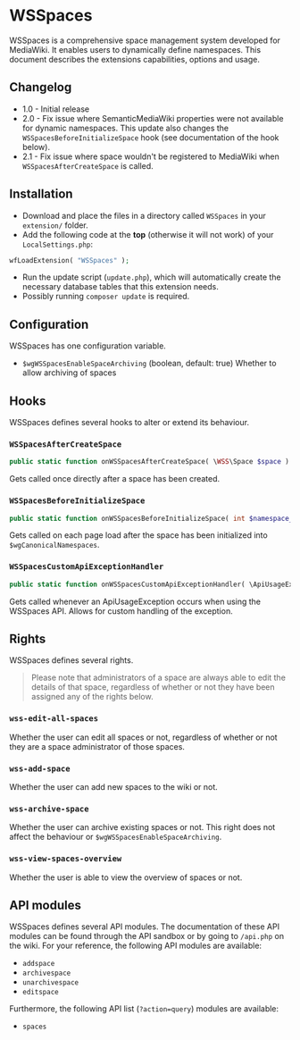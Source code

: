 # WSSpaces

WSSpaces is a comprehensive space management system developed for MediaWiki. It enables
users to dynamically define namespaces. This document describes the extensions capabilities,
options and usage.

## Changelog

* 1.0 - Initial release
* 2.0 - Fix issue where SemanticMediaWiki properties were not available for dynamic namespaces. This update also
changes the `WSSpacesBeforeInitializeSpace` hook (see documentation of the hook below).
* 2.1 - Fix issue where space wouldn't be registered to MediaWiki when `WSSpacesAfterCreateSpace` is called.

## Installation

* Download and place the files in a directory called `WSSpaces` in your `extension/` folder.
* Add the following code at the **top** (otherwise it will not work) of your `LocalSettings.php`:

```php
wfLoadExtension( "WSSpaces" );
```

* Run the update script (`update.php`), which will automatically create the necessary database tables
  that this extension needs.
* Possibly running `composer update` is required.

## Configuration

WSSpaces has one configuration variable.

* `$wgWSSpacesEnableSpaceArchiving` (boolean, default: true) Whether to allow archiving of spaces

## Hooks

WSSpaces defines several hooks to alter or extend its behaviour.

### `WSSpacesAfterCreateSpace`

```php
public static function onWSSpacesAfterCreateSpace( \WSS\Space $space ) {}
```

Gets called once directly after a space has been created.

### `WSSpacesBeforeInitializeSpace`

```php
public static function onWSSpacesBeforeInitializeSpace( int $namespace_id, string $namespace_key ) {}
```

Gets called on each page load after the space has been initialized into `$wgCanonicalNamespaces`.

### `WSSpacesCustomApiExceptionHandler`

```php
public static function onWSSpacesCustomApiExceptionHandler( \ApiUsageException $exception ) {}
```

Gets called whenever an ApiUsageException occurs when using the WSSpaces API. Allows for custom handling
of the exception.

## Rights

WSSpaces defines several rights.

> Please note that administrators of a space are always able to edit the details of that
> space, regardless of whether or not they have been assigned any of the rights below.

### `wss-edit-all-spaces`

Whether the user can edit all spaces or not, regardless of whether or not they are a space administrator of those
spaces.

### `wss-add-space`

Whether the user can add new spaces to the wiki or not.

### `wss-archive-space`

Whether the user can archive existing spaces or not. This right does not affect the behaviour or
`$wgWSSpacesEnableSpaceArchiving`.

### `wss-view-spaces-overview`

Whether the user is able to view the overview of spaces or not.

## API modules

WSSpaces defines several API modules. The documentation of these API modules can be found through
the API sandbox or by going to `/api.php` on the wiki. For your reference, the following API modules are
available:

* `addspace`
* `archivespace`
* `unarchivespace`
* `editspace`

Furthermore, the following API list (`?action=query`) modules are available:

* `spaces`